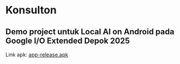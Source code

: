 # Konsulton
## Demo project untuk Local AI on Android pada Google I/O Extended Depok 2025

Link apk:
[app-release.apk](app/release/app-release.apk)